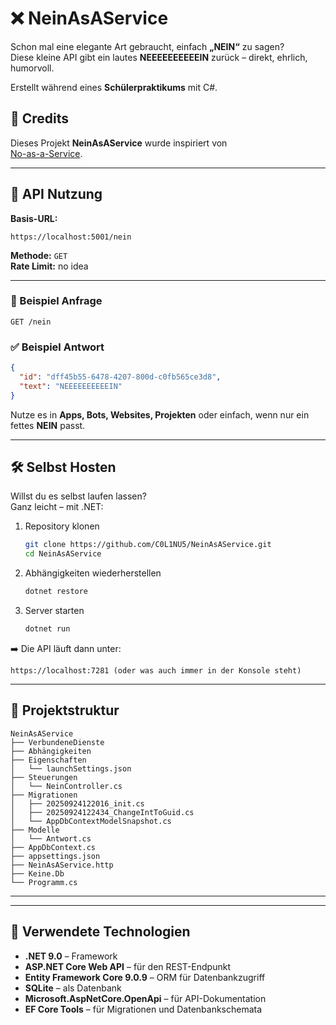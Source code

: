 # ❌ NeinAsAService

Schon mal eine elegante Art gebraucht, einfach **„NEIN“** zu sagen?  
Diese kleine API gibt ein lautes **NEEEEEEEEEEIN** zurück – direkt, ehrlich, humorvoll.  

Erstellt während eines **Schülerpraktikums** mit C#.

## 🙌 Credits

Dieses Projekt **NeinAsAService** wurde inspiriert von  
[No-as-a-Service](https://github.com/hotheadhacker/no-as-a-service).  

---

## 🚀 API Nutzung

**Basis-URL:**  
```
https://localhost:5001/nein
```

**Methode:** `GET`  
**Rate Limit:** no idea

---

### 🔄 Beispiel Anfrage
```http
GET /nein
```

### ✅ Beispiel Antwort
```json
{
  "id": "dff45b55-6478-4207-800d-c0fb565ce3d8",
  "text": "NEEEEEEEEEEIN"
}
```

Nutze es in **Apps, Bots, Websites, Projekten** oder einfach, wenn nur ein fettes **NEIN** passt.  

---

## 🛠️ Selbst Hosten

Willst du es selbst laufen lassen?  
Ganz leicht – mit .NET:

1. Repository klonen  
   ```bash
   git clone https://github.com/C0L1NU5/NeinAsAService.git
   cd NeinAsAService
   ```

2. Abhängigkeiten wiederherstellen  
   ```bash
   dotnet restore
   ```

3. Server starten  
   ```bash
   dotnet run
   ```

➡️ Die API läuft dann unter:  
```
https://localhost:7281 (oder was auch immer in der Konsole steht)
```

---

## 📁 Projektstruktur

```plaintext
NeinAsAService
├── VerbundeneDienste
├── Abhängigkeiten
├── Eigenschaften
│   └── launchSettings.json
├── Steuerungen
│   └── NeinController.cs
├── Migrationen
│   ├── 20250924122016_init.cs
│   ├── 20250924122434_ChangeIntToGuid.cs
│   └── AppDbContextModelSnapshot.cs
├── Modelle
│   └── Antwort.cs
├── AppDbContext.cs
├── appsettings.json
├── NeinAsAService.http
├── Keine.Db
└── Programm.cs
```

---

---

## 🧰 Verwendete Technologien

- **.NET 9.0** – Framework  
- **ASP.NET Core Web API** – für den REST-Endpunkt  
- **Entity Framework Core 9.0.9** – ORM für Datenbankzugriff  
- **SQLite** – als Datenbank  
- **Microsoft.AspNetCore.OpenApi** – für API-Dokumentation  
- **EF Core Tools** – für Migrationen und Datenbankschemata  
